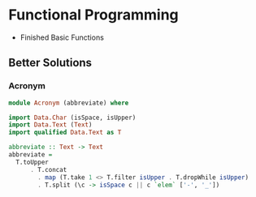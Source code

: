 # Functional Programming
 
- Finished Basic Functions

## Better Solutions

### Acronym
```haskell
module Acronym (abbreviate) where

import Data.Char (isSpace, isUpper)
import Data.Text (Text)
import qualified Data.Text as T

abbreviate :: Text -> Text
abbreviate =
  T.toUpper
	  . T.concat
		. map (T.take 1 <> T.filter isUpper . T.dropWhile isUpper)
		. T.split (\c -> isSpace c || c `elem` ['-', '_'])
```

